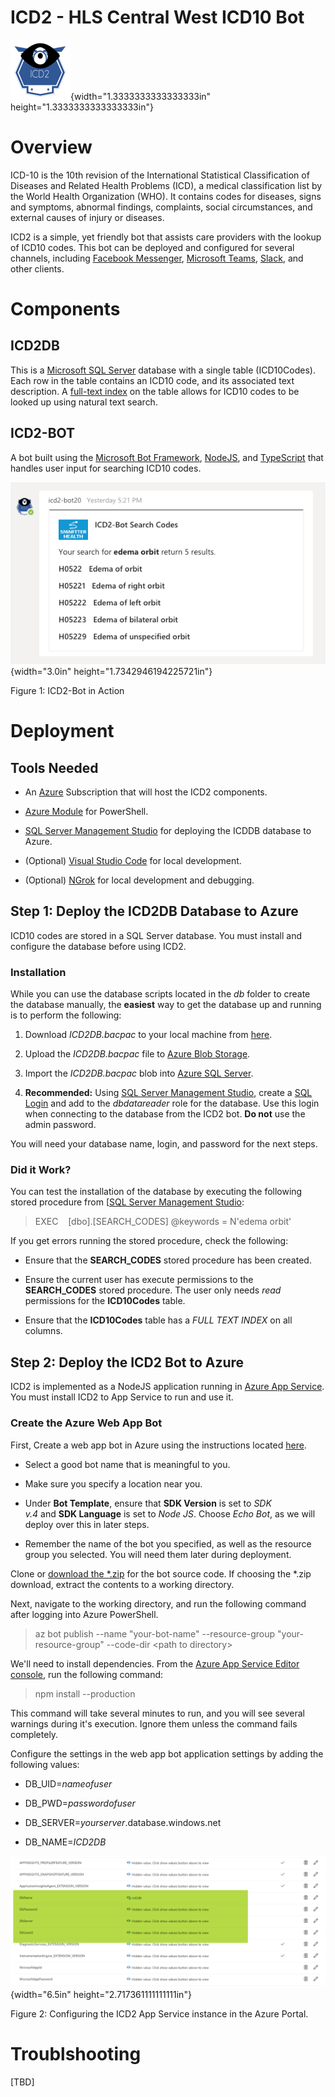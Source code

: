 ICD2 - HLS Central West ICD10 Bot
=================================

![](media/image1.png){width="1.3333333333333333in"
height="1.3333333333333333in"}

Overview
========

ICD-10 is the 10th revision of the International Statistical
Classification of Diseases and Related Health Problems (ICD), a medical
classification list by the World Health Organization (WHO). It contains
codes for diseases, signs and symptoms, abnormal findings, complaints,
social circumstances, and external causes of injury or diseases.

ICD2 is a simple, yet friendly bot that assists care providers with the
lookup of ICD10 codes. This bot can be deployed and configured for
several channels, including [Facebook
Messenger](https://www.facebook.com/messenger), [Microsoft
Teams](https://products.office.com/en-US/microsoft-teams/group-chat-software),
[Slack](https://slack.com/), and other clients.

Components
==========

ICD2DB
------

This is a [Microsoft SQL
Server](https://azure.microsoft.com/en-us/services/sql-database/)
database with a single table (ICD10Codes). Each row in the table
contains an ICD10 code, and its associated text description. A
[full-text
index](https://docs.microsoft.com/en-us/sql/relational-databases/search/full-text-search?view=sql-server-2017)
on the table allows for ICD10 codes to be looked up using natural text
search.

ICD2-BOT
--------

A bot built using the [Microsoft Bot
Framework](https://dev.botframework.com/),
[NodeJS](https://nodejs.org/en/), and
[TypeScript](https://www.typescriptlang.org/) that handles user input
for searching ICD10 codes.

![](media/image2.png){width="3.0in" height="1.7342946194225721in"}

Figure 1: ICD2-Bot in Action

Deployment
==========

Tools Needed
------------

-   An [Azure](https://azure.microsoft.com/en-us/) Subscription that
    will host the ICD2 components.

-   [Azure
    Module](https://docs.microsoft.com/en-us/powershell/azure/overview?view=azps-2.2.0)
    for PowerShell.

-   [SQL Server Management
    Studio](https://docs.microsoft.com/en-us/sql/ssms/download-sql-server-management-studio-ssms?view=sql-server-2017)
    for deploying the ICDDB database to Azure.

-   (Optional) [Visual Studio Code](https://code.visualstudio.com/) for
    local development.

-   (Optional) [NGrok](https://ngrok.com/) for local development and
    debugging.

Step 1: Deploy the ICD2DB Database to Azure
-------------------------------------------

ICD10 codes are stored in a SQL Server database. You must install and
configure the database before using ICD2.

### Installation

While you can use the database scripts located in the *db* folder to
create the database manually, the **easiest** way to get the database up
and running is to perform the following:

1)  Download *ICD2DB.bacpac* to your local machine from
    [here](https://github.com/SmartterHealth/icd2-bot/blob/master/db/ICD2DB.bacpac).

2)  Upload the *ICD2DB.bacpac* file to [Azure Blob
    Storage](https://docs.microsoft.com/en-us/azure/machine-learning/team-data-science-process/move-data-to-azure-blob-using-azure-storage-explorer).

3)  Import the *ICD2DB.bacpac* blob into [Azure SQL
    Server](https://docs.microsoft.com/en-us/azure/sql-database/sql-database-import#import-from-a-bacpac-file-using-azure-portal).

4)  **Recommended:** Using [SQL Server Management
    Studio](https://docs.microsoft.com/en-us/sql/ssms/download-sql-server-management-studio-ssms?view=sql-server-2017),
    create a [SQL
    Login](https://docs.microsoft.com/en-us/sql/relational-databases/security/authentication-access/create-a-login?view=sql-server-2017)
    and add to the *dbdatareader* role for the database. Use this login
    when connecting to the database from the ICD2 bot. **Do not** use
    the admin password.

You will need your database name, login, and password for the next
steps.

### Did it Work?

You can test the installation of the database by executing the following
stored procedure from \[[SQL Server Management
Studio](https://docs.microsoft.com/en-us/sql/ssms/download-sql-server-management-studio-ssms?view=sql-server-2017):

> EXEC    \[dbo\].\[SEARCH\_CODES\] \@keywords = N\'edema orbit\'

If you get errors running the stored procedure, check the following:

-   Ensure that the **SEARCH\_CODES** stored procedure has been created.

-   Ensure the current user has execute permissions to the
    **SEARCH\_CODES** stored procedure. The user only needs *read*
    permissions for the **ICD10Codes** table.

-   Ensure that the **ICD10Codes** table has a *FULL TEXT INDEX* on all
    columns.

Step 2: Deploy the ICD2 Bot to Azure
------------------------------------

ICD2 is implemented as a NodeJS application running in [Azure App
Service](https://azure.microsoft.com/en-us/services/app-service/). You
must install ICD2 to App Service to run and use it.

### Create the Azure Web App Bot

First, Create a web app bot in Azure using the instructions
located [here](https://docs.microsoft.com/en-us/azure/bot-service/bot-service-quickstart?view=azure-bot-service-4.0).

-   Select a good bot name that is meaningful to you.

-   Make sure you specify a location near you.

-   Under **Bot Template**, ensure that **SDK Version** is set to *SDK
    v.4* and **SDK Language** is set to *Node JS*. Choose *Echo Bot*, as
    we will deploy over this in later steps.

-   Remember the name of the bot you specified, as well as the resource
    group you selected. You will need them later during deployment.

Clone or [download the
\*.zip](https://github.com/SmartterHealth/icd2-bot/blob/master/deployment/icd2-bot.zip) for
the bot source code. If choosing the \*.zip download, extract the
contents to a working directory.

Next, navigate to the working directory, and run the following command
after logging into Azure PowerShell.

> az bot publish \--name \"your-bot-name\" \--resource-group
> \"your-resource-group\" \--code-dir \<path to directory\>

We\'ll need to install dependencies. From the [Azure App Service Editor
console](https://social.technet.microsoft.com/wiki/contents/articles/36467.understanding-the-azure-app-service-editor.aspx),
run the following command:

> npm install \--production

This command will take several minutes to run, and you will see several
warnings during it\'s execution. Ignore them unless the command fails
completely.

Configure the settings in the web app bot application settings by adding
the following values:

-   DB\_UID=*nameofuser*

-   DB\_PWD=*passwordofuser*

-   DB\_SERVER=*yourserver*.database.windows.net

-   DB\_NAME=*ICD2DB*

![](media/image3.png){width="6.5in" height="2.717361111111111in"}

Figure 2: Configuring the ICD2 App Service instance in the Azure Portal.

Troublshooting
==============

\[TBD\]
